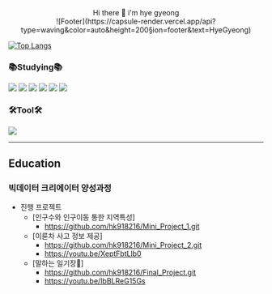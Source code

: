 
<div align="center"> Hi there 👋 i'm hye gyeong </div>

<div align="center"> ![Footer](https://capsule-render.vercel.app/api?type=waving&color=auto&height=200&section=footer&text=HyeGyeong) </div>

<!--![hk918216's GitHub stats](https://github-readme-stats.vercel.app/api?username=hk918216&show_icons=true&theme=tokyonight)-->
[![Top Langs](https://github-readme-stats.vercel.app/api/top-langs/?username=hk918216&layout=compact)](https://github.com/hk918216/github-readme-stats)
<!--
**hk918216/hk918216** is a ✨ _special_ ✨ repository because its `README.md` (this file) appears on your GitHub profile.

Here are some ideas to get you started:

- 🔭 I’m currently working on ...
- 🌱 I’m currently learning ...
- 👯 I’m looking to collaborate on ...
- 🤔 I’m looking for help with ...
- 💬 Ask me about ...
- 📫 How to reach me: ...
- 😄 Pronouns: ...
- ⚡ Fun fact: ...
-->

### 📚Studying📚
<img src="https://img.shields.io/badge/Python-3776AB?style=flat-square&logo=python&logoColor=white"/> <img src="https://img.shields.io/badge/Jupyter-F37626?style=flat-square&logo=jupyter&logoColor=white"/> <img src="https://img.shields.io/badge/R-276DC3?style=flat-square&logo=r&logoColor=white"/> <img src="https://img.shields.io/badge/HTML5-E34F26?style=flat-square&logo=html5&logoColor=white"/> <img src="https://img.shields.io/badge/Django-092E20?style=flat-square&logo=django&logoColor=white"/> <img src="https://img.shields.io/badge/Oracle-F80000?style=flat-square&logo=oracle&logoColor=white"/>

### 🛠Tool🛠
<img src="https://img.shields.io/badge/Visual Studio Code-007ACC?style=flat-square&logo=visualstudiocode&logoColor=white"/>

<hr/>

## Education
### 빅데이터 크리에이터 양성과정
- 진행 프로젝트
  - [인구수와 인구이동 통한 지역특성]
    - https://github.com/hk918216/Mini_Project_1.git
  - [이륜차 사고 정보 제공]
     - https://github.com/hk918216/Mini_Project_2.git
     - https://youtu.be/XeptFbtLlb0
  - [말하는 일기장📔]
     - https://github.com/hk918216/Final_Project.git
     - https://youtu.be/IbBLReG15Gs

